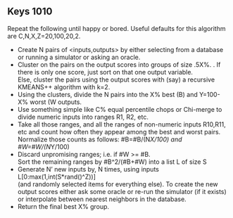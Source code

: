 

## Keys 1010

Repeat the following until happy or bored. 
Useful defaults for this algorithm are C,N,X,Z=20,100,20,2.  

-  Create N pairs of <inputs,outputs>  by either selecting 
     from a database or running a simulator or asking an oracle.  
-  Cluster on the pairs on the output scores into groups of size .5X%. . 
     If there is only one score, just sort on that one output variable.  
     Else, cluster the pairs using the output scores with (say) a 
     recursive KMEANS++ algorithm with k=2.   
-  Using the clusters, divide the N pairs into  the X% best (B) 
     and Y=100-X% worst (W outputs.   
-  Use something simple like C% equal percentile chops or Chi-merge 
     to divide numeric inputs into ranges R1, R2, etc.   
-  Take all those ranges, and all the ranges of non-numeric inputs R10,R11,
     etc and count  how often they appear among the best and worst pairs. 
     Normalize those counts  as follows: #B=#B/(N*X/100) and #W=#W/(N*Y/100)
-  Discard unpromising ranges; i.e. if  #W >= #B.    
     Sort the remaining ranges by #B^2/(#B+#W) into a list L of size S
-  Generate N’ new inputs by,  N times, using inputs L[0:max(1,int(S*rand()^Z))]  
     (and randomly selected items for everything else).  To create the new output 
     scores either ask some oracle or re-run the simulator (if it exists) or 
     interpolate between nearest neighbors in the database. 
-  Return the final best X% group.



